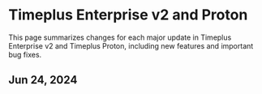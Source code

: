# Timeplus Enterprise v2 and Proton

This page summarizes changes for each major update in Timeplus Enterprise v2 and Timeplus Proton, including new features and important bug fixes.

## Jun 24, 2024
